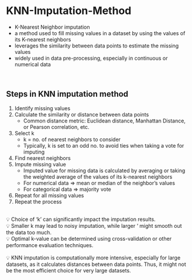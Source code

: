 # KNN-Imputation-Method
- K-Nearest Neighbor imputation <br/>
- a method used to fill missing values in a dataset by using the values of its K-nearest neighbors <br/>
- leverages the similarity between data points to estimate the missing values <br/>
- widely used in data pre-processing, especially in continuous or numerical data <br/>
<br/>

## Steps in KNN imputation method <br/>
1. Identify missing values <br/>
2. Calculate the similarity or distance between data points <br/>
    - Common distance metric: Euclidean distance, Manhattan Distance, or Pearson correlation, etc. <br/>
3. Select k <br/>
    - k = no. of nearest neighbors to consider <br/>
    - Typically, k is set to an odd no. to avoid ties when taking a vote for imputing <br/>
4. Find nearest neighbors <br/>
5. Impute missing value <br/>
    - Imputed value for missing data is calculated by averaging or taking the weighted average of the values of its k-nearest neighbors <br/>
    - For numerical data ⇒ mean or median of the neighbor’s values <br/>
    - For categorical data ⇒ majority vote <br/>
6. Repeat for all missing values <br/>
7. Repeat the process <br/>
<br/>
<aside>
💡 Choice of ‘k’ can significantly impact the imputation results. <br/>
💡 Smaller k may lead to noisy imputation, while larger ‘ might smooth out the data too much. <br/>
💡 Optimal k-value can be determined using cross-validation or other performance evaluation techniques. <br/>

</aside>
<br/>
<aside>
💡 KNN imputation is computationally more intensive, especially for large datasets, as it calculates distances between data points. Thus, it might not be the most efficient choice for very large datasets.

</aside>
